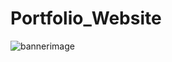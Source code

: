 # Portfolio_Website

![bannerimage](https://github.com/Dandamudi-SriHarshitha3/Portfolio_Website/assets/109742758/0b379e5c-7381-4e72-b60b-9c920e580dfb)
